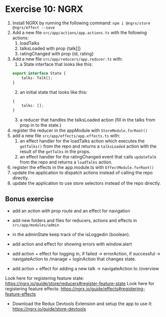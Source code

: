# Exercise 10: NGRX

1. Install NGRX by running the following command: `npm i @ngrx/store @ngrx/effect --save`
2. Add a new file `src/app/actions/app.actions.ts` with the following actions:
    1. loadTalks
    2. talksLoaded with prop {talk[]}
    3. ratingChanged with prop {id, rating}
3. Add a new file `src/app/reducers/app.reducer.ts` with:
    1. a State interface that looks like this:
    ```ts
    export interface State {
        talks: Talk[];
    }
    ```
    2. an initial state that looks like this:
    ```ts
    {
        talks: [];
    }
    ```
    3. a reducer that handles the talksLoaded action (fill in the talks from prop in to the state.)
4. register the reducer in the appModule with `StoreModule.forRoot()`
5. add a new file `src/app/effects/app.effects.ts` with:
    1. an effect handler for the loadTalks action which executes the `getTalks()` from the repo and returns a `talksLoaded` action with the result of the `getTalks` in the props.
    2. an effect handler for the ratingChanged event that calls `updateTalk` from the repo and returns a `loadTalks` action.
6. register the effects in the app.module.ts with `EffectModule.forRoot()`
7. update the application to dispatch actions instead of calling the repo directly.
8. update the application to use store selectors instead of the repo directly.

## Bonus exercise

-   add an action with prop route and an effect for navigation

-   add new folders and files for reducers, actions and effects in `src/app/modules/admin`

-   in the adminState keep track of the isLoggedin (boolean).
-   add action and effect for showing errors with window.alert
-   add action + effect for logging in, if failed -> errorAction, if successful -> navigateAction to /manage + loginAction that changes state.
-   add action + effect for adding a new talk -> navigateAction to /overview

Look here for registering feature state: https://ngrx.io/guide/store/reducers#register-feature-state
Look here for registering feature effects: https://ngrx.io/guide/effects#registering-feature-effects

-   Download the Redux Devtools Extension and setup the app to use it: https://ngrx.io/guide/store-devtools

